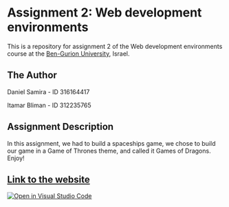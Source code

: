 # Assignment 2: Web development environments

This is a repository for assignment 2 of the Web development environments course at the [Ben-Gurion University](https://in.bgu.ac.il/), Israel.

## The Author

Daniel Samira - ID 316164417

Itamar Bliman - ID 312235765

## Assignment Description

In this assignment, we had to build a spaceships game, we chose to build our game in a Game of Thrones theme, and called it Games of Dragons.
Enjoy!

## [Link to the website](https://web-development-environments-2023.github.io/assignment2-316164417_312235765/)

[![Open in Visual Studio Code](https://classroom.github.com/assets/open-in-vscode-718a45dd9cf7e7f842a935f5ebbe5719a5e09af4491e668f4dbf3b35d5cca122.svg)](https://classroom.github.com/online_ide?assignment_repo_id=10787109&assignment_repo_type=AssignmentRepo)
